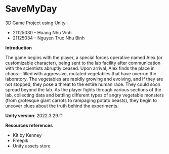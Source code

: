 # SaveMyDay
 3D Game Project using Unity 
* 21125030 - Hoang Nhu Vinh
* 21125034 - Nguyen Truc Nhu Binh

**Introduction**

The game begins with the player, a special forces operative named Alex (or customizable character), being sent to the lab facility after communication with the scientists abruptly ceased. Upon arrival, Alex finds the place in chaos—filled with aggressive, mutated vegetables that have overrun the laboratory. The vegetables are rapidly growing and evolving, and if they are not stopped, they pose a threat to the entire human race. They could soon spread beyond the lab.
As the player fights through various sections of the lab, collecting data and battling different types of angry vegetable monsters (from grotesque giant carrots to rampaging potato beasts), they begin to uncover clues about the truth behind the experiments.

**Unity version**: 2022.3.29.f1

**Resources references**
* Kit by Kenney 
* Freepik
* Unity assets store
